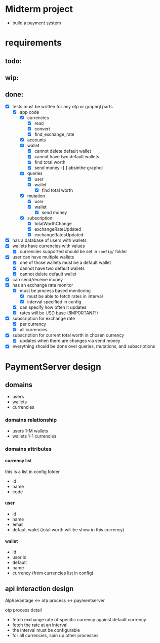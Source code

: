 Midterm project
===============
- build a payment system

# requirements

## todo:

## wip:

## done:
-[x] tests must be written for any otp or graphql parts
  -[x] app code
    -[x] currencies
      -[x] read
      -[x] convert
      -[x] find_exchange_rate
    -[x] accounts
    -[x] wallet
      -[x] cannot delete default wallet
      -[x] cannot have two default wallets
      -[x] find total worth
      -[x] send money
  -[.] absinthe graphql
    -[x] queries
      -[x] user
      -[x] wallet
        -[x] find total worth
    -[x] mutation
      -[x] user
      -[x] wallet
        -[x] send money
    -[x] subscription
      -[x] totalWorthChange
      -[x] exchangeRateUpdated
      -[x] exchangeRatesUpdated
-[x] has a database of users with wallets
-[x] wallets have currencies with values
  -[x] currencies supported should be set in `config/` folder
-[x] user can have multiple wallets
  -[x] one of those wallets must be a default wallet
  -[x] cannot have two default wallets
  -[x] cannot delete default wallet
-[x] can send/receive money
-[x] has an exchange rate monitor
  -[x] must be process based monitoring
    -[x] must be able to fetch rates in interval
    -[x] interval specified in config
  -[x] can specify how often it updates
  -[x] rates will be USD base (!IMPORTANT!)
-[x] subscription for exchange rate
  -[x] per currency
  -[x] all currencies
-[x] subscription for current total worth in chosen currency
  -[x] updates when there are changes via send money
-[x] everything should be done over queries, mutations, and subscriptions

# PaymentServer design

## domains
- users
- wallets
- currencies

### domains relationship
- users 1-M wallets
- wallets 1-1 currencies

### domains attributes

#### currency list
this is a list in config folder
- id
- name
- code

#### user
- id
- name
- email
- default walet (total worth will be show in this currency)

#### wallet
- id
- user id
- default
- name
- currency (from currencies list in config)

## api interaction design

AlphaVantage <-> otp process <-> paymentserver

otp process detail
- fetch exchange rate of specific currency against default currency
- fetch the rate at an interval
- the interval must be configurable
- for all currencies, spin up other processes
